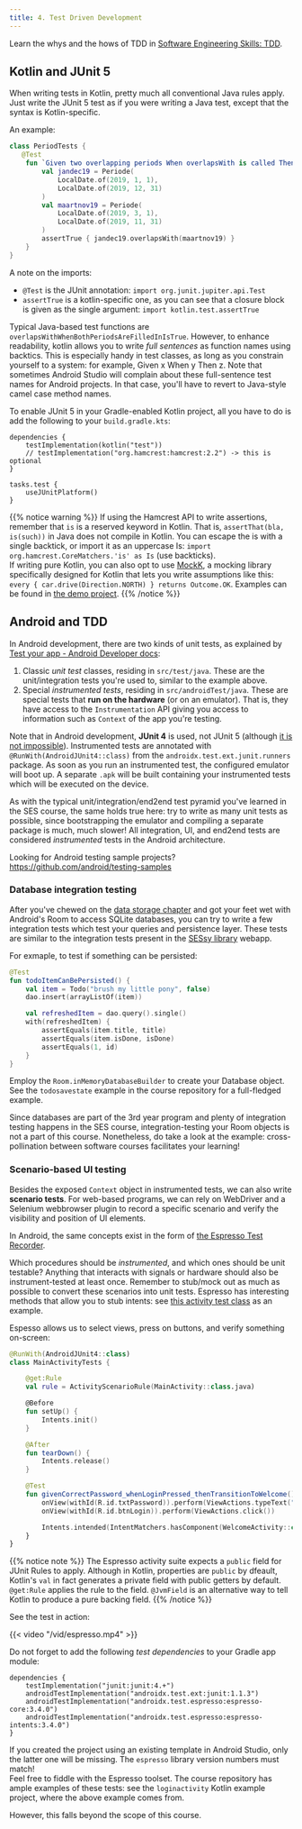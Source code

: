 ```yaml
---
title: 4. Test Driven Development
---
```


Learn the whys and the hows of TDD in [Software Engineering Skills: TDD](https://kuleuven-diepenbeek.github.io/ses-course/tdd/).

## Kotlin and JUnit 5

When writing tests in Kotlin, pretty much all conventional Java rules apply. Just write the JUnit 5 test as if you were writing a Java test, except that the syntax is Kotlin-specific. 

An example:

```kt
class PeriodTests {
   @Test
    fun `Given two overlapping periods When overlapsWith is called Then return true`() {
        val jandec19 = Periode(
            LocalDate.of(2019, 1, 1),
            LocalDate.of(2019, 12, 31)
        )
        val maartnov19 = Periode(
            LocalDate.of(2019, 3, 1),
            LocalDate.of(2019, 11, 31)
        )
        assertTrue { jandec19.overlapsWith(maartnov19) }
    }
}
```

A note on the imports:

- `@Test` is the JUnit annotation: `import org.junit.jupiter.api.Test`
- `assertTrue` is a kotlin-specific one, as you can see that a closure block is given as the single argument: `import kotlin.test.assertTrue`

Typical Java-based test functions are `overlapsWithWhenBothPeriodsAreFilledInIsTrue`. However, to enhance readability, kotlin allows you to write _full sentences_ as function names using backtics. This is especially handy in test classes, as long as you constrain yourself to a system: for example, Given x When y Then z. Note that sometimes Android Studio will complain about these full-sentence test names for Android projects. In that case, you'll have to revert to Java-style camel case method names. 

To enable JUnit 5 in your Gradle-enabled Kotlin project, all you have to do is add the following to your `build.gradle.kts`: 

```
dependencies {
    testImplementation(kotlin("test"))
    // testImplementation("org.hamcrest:hamcrest:2.2") -> this is optional
}

tasks.test {
    useJUnitPlatform()
}
```

{{% notice warning %}}
If using the Hamcrest API to write assertions, remember that `is` is a reserved keyword in Kotlin. That is, `assertThat(bla, is(such))` in Java does not compile in Kotlin. You can escape the is with a single backtick, or import it as an uppercase Is: `import org.hamcrest.CoreMatchers.'is' as Is` (use backticks).<br/>
If writing pure Kotlin, you can also opt to use [MockK](https://mockk.io/), a mocking library specifically designed for Kotlin that lets you write assumptions like this: `every { car.drive(Direction.NORTH) } returns Outcome.OK`. Examples can be found in [the demo project](/extra/demo).
{{% /notice %}}

## Android and TDD

In Android development, there are two kinds of unit tests, as explained by [Test your app - Android Developer docs](https://developer.android.com/studio/test): 

1. Classic _unit test_ classes, residing in `src/test/java`. These are the unit/integration tests you're used to, similar to the example above. 
2. Special _instrumented tests_, residing in `src/androidTest/java`. These are special tests that **run on the hardware** (or on an emulator). That is, they have access to the `Instrumentation` API giving you access to information such as `Context` of the app you're testing. 

Note that in Android development, **JUnit 4** is used, not JUnit 5 (although [it is not impossible](https://medium.com/@boonkeat/android-unit-testing-with-junit5-d1b8f9c620b6)). Instrumented tests are annotated with `@RunWith(AndroidJUnit4::class)` from the `androidx.test.ext.junit.runners` package. As soon as you run an instrumented test, the configured emulator will boot up. A separate `.apk` will be built containing your instrumented tests which will be executed on the device. 

As with the typical unit/integration/end2end test pyramid you've learned in the SES course, the same holds true here: try to write as many unit tests as possible, since bootstrapping the emulator and compiling a separate package is much, much slower! All integration, UI, and end2end tests are considered _instrumented_ tests in the Android architecture.

Looking for Android testing sample projects? https://github.com/android/testing-samples

### Database integration testing

After you've chewed on the [data storage chapter](/android/data-storage) and got your feet wet with Android's Room to access SQLite databases, you can try to write a few integration tests which test your queries and persistence layer. These tests are similar to the integration tests present in the [SESsy library](https://kuleuven-diepenbeek.github.io/ses-course/extra/sessy/) webapp. 

For exmaple, to test if something can be persisted:

```kt
@Test
fun todoItemCanBePersisted() {
    val item = Todo("brush my little pony", false)
    dao.insert(arrayListOf(item))

    val refreshedItem = dao.query().single()
    with(refreshedItem) {
        assertEquals(item.title, title)
        assertEquals(item.isDone, isDone)
        assertEquals(1, id)
    }
}
```

Employ the `Room.inMemoryDatabaseBuilder` to create your Database object. See the `todosavestate` example in the course repository for a full-fledged example. 

Since databases are part of the 3rd year program and plenty of integration testing happens in the SES course, integration-testing your Room objects is not a part of this course. Nonetheless, do take a look at the example: cross-pollination between software courses facilitates your learning!

### Scenario-based UI testing

Besides the exposed `Context` object in instrumented tests, we can also write **scenario tests**. For web-based programs, we can rely on WebDriver and a Selenium webbrowser plugin to record a specific scenario and verify the visibility and position of UI elements. 

In Android, the same concepts exist in the form of [the Espresso Test Recorder](https://developer.android.com/studio/test/espresso-test-recorder). 

Which procedures should be _instrumented_, and which ones should be unit testable? Anything that interacts with signals or hardware should also be instrument-tested at least once. Remember to stub/mock out as much as possible to convert these scenarios into unit tests. Espresso has interesting methods that allow you to stub intents: see [this activity test class](https://github.com/android/testing-samples/blob/master/ui/espresso/IntentsAdvancedSample/app/src/androidTest/java/com/example/android/testing/espresso/intents/AdvancedSample/ImageViewerActivityTest.java) as an example. 

Espesso allows us to select views, press on buttons, and verify something on-screen:

```kt
@RunWith(AndroidJUnit4::class)
class MainActivityTests {

    @get:Rule
    val rule = ActivityScenarioRule(MainActivity::class.java)

    @Before
    fun setUp() {
        Intents.init()
    }

    @After
    fun tearDown() {
        Intents.release()
    }

    @Test
    fun givenCorrectPassword_whenLoginPressed_thenTransitionToWelcome() {
        onView(withId(R.id.txtPassword)).perform(ViewActions.typeText("supersecret"), ViewActions.closeSoftKeyboard())
        onView(withId(R.id.btnLogin)).perform(ViewActions.click())

        Intents.intended(IntentMatchers.hasComponent(WelcomeActivity::class.java.name))
    }
}
```

{{% notice note %}}
The Espresso activity suite expects a `public` field for JUnit Rules to apply. Although in Kotlin, properties are `public` by dfeault, Kotlin's `val` in fact generates a private field with public getters by default. `@get:Rule` applies the rule to the field. `@JvmField` is an alternative way to tell Kotlin to produce a pure backing field. 
{{% /notice %}}

See the test in action:

{{< video "/vid/espresso.mp4" >}}

Do not forget to add the following _test dependencies_ to your Gradle app module:

```
dependencies {
    testImplementation("junit:junit:4.+")
    androidTestImplementation("androidx.test.ext:junit:1.1.3")
    androidTestImplementation("androidx.test.espresso:espresso-core:3.4.0")
    androidTestImplementation("androidx.test.espresso:espresso-intents:3.4.0")
}
```

If you created the project using an existing template in Android Studio, only the latter one will be missing. The `espresso` library version numbers must match!</br>
Feel free to fiddle with the Espresso toolset. The course repository has ample examples of these tests: see the `loginactivity` Kotlin example project, where the above example comes from.

However, this falls beyond the scope of this course. 

